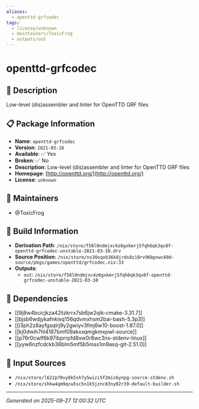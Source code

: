 ```yaml
---
aliases:
  - openttd-grfcodec
tags:
  - license/unknown
  - maintainers/ToxicFrog
  - outputs/out
---
```


# openttd-grfcodec

## 📝 Description

Low-level (dis)assembler and linter for OpenTTD GRF files

## 📋 Package Information

- **Name**: `openttd-grfcodec`
- **Version**: `2021-03-10`
- **Available**: ✅ Yes
- **Broken**: ✅ No
- **Description**: Low-level (dis)assembler and linter for OpenTTD GRF files
- **Homepage**: [http://openttd.org/](http://openttd.org/)
- **License**: `unknown`
## 👥 Maintainers

- @ToxicFrog


## 🔧 Build Information

- **Derivation Path**: `/nix/store/f56l0ndmjxc4z6gxkmrj5fqh6qk3qv8f-openttd-grfcodec-unstable-2021-03-10.drv`
- **Source Position**: `/nix/store/ns30sqxb36k8jrds8z18rv96bpnwc60d-source/pkgs/games/openttd/grfcodec.nix:33`
- **Outputs**:
  - `out`:  `/nix/store/f56l0ndmjxc4z6gxkmrj5fqh6qk3qv8f-openttd-grfcodec-unstable-2021-03-10`

## 🔗 Dependencies

- [[9j8w4bcicjkza42lizkrrx7sb6jw2qik-cmake-3.31.7]]
- [[bjsb6wdjykafnkixq156qdvmxhsm2bai-bash-5.3p3]]
- [[i3ph2z8ayfgsqlrj9y2gwiyv3fmj6w10-boost-1.87.0]]
- [[kj0dwih7hl4187bmf09akxxqmgkmxpwl-source]]
- [[p76r0cwlf6k97ibprrpfd8xw0r8wc3nx-stdenv-linux]]
- [[yyw6nzfcdckb36blm5mf5b5mss1m9asq-git-2.51.0]]

## 📁 Input Sources

- `/nix/store/l622p70vy8k5sh7y5wizi5f2mic6ynpg-source-stdenv.sh`
- `/nix/store/shkw4qm9qcw5sc5n1k5jznc83ny02r39-default-builder.sh`

---
*Generated on 2025-09-27 12:00:32 UTC*
